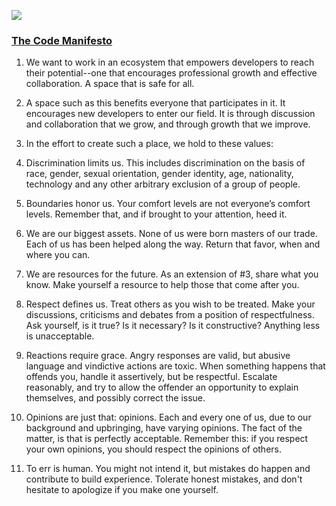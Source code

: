 ![](https://komarev.com/ghpvc/?username=stinkymonkeyph&color=green)

### [The Code Manifesto](https://framework.zend.com/participate/code-manifesto) <br />

1. We want to work in an ecosystem that empowers developers to reach their potential--one that encourages professional growth and effective collaboration. A space that is safe for all.

2. A space such as this benefits everyone that participates in it. It encourages new developers to enter our field. It is through discussion and collaboration that we grow, and through growth that we improve.

3. In the effort to create such a place, we hold to these values:

4. Discrimination limits us. This includes discrimination on the basis of race, gender, sexual orientation, gender identity, age, nationality, technology and any other arbitrary exclusion of a group of people.

5. Boundaries honor us. Your comfort levels are not everyone’s comfort levels. Remember that, and if brought to your attention, heed it.

6. We are our biggest assets. None of us were born masters of our trade. Each of us has been helped along the way. Return that favor, when and where you can.

7. We are resources for the future. As an extension of #3, share what you know. Make yourself a resource to help those that come after you.

8. Respect defines us. Treat others as you wish to be treated. Make your discussions, criticisms and debates from a position of respectfulness. Ask yourself, is it true? Is it necessary? Is it constructive? Anything less is unacceptable.

9. Reactions require grace. Angry responses are valid, but abusive language and vindictive actions are toxic. When something happens that offends you, handle it assertively, but be respectful. Escalate reasonably, and try to allow the offender an opportunity to explain themselves, and possibly correct the issue.

10. Opinions are just that: opinions. Each and every one of us, due to our background and upbringing, have varying opinions. The fact of the matter, is that is perfectly acceptable. Remember this: if you respect your own opinions, you should respect the opinions of others.

11. To err is human. You might not intend it, but mistakes do happen and contribute to build experience. Tolerate honest mistakes, and don't hesitate to apologize if you make one yourself.
